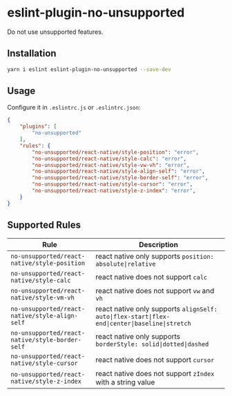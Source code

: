 # eslint-plugin-no-unsupported

Do not use unsupported features.

## Installation

```sh
yarn i eslint eslint-plugin-no-unsupported --save-dev
```

## Usage

Configure it in `.eslintrc.js` or `.eslintrc.json`:

```json
{
    "plugins": [
        "no-unsupported"
    ],
    "rules": {
        "no-unsupported/react-native/style-position": "error",
        "no-unsupported/react-native/style-calc": "error",
        "no-unsupported/react-native/style-vw-vh": "error",
        "no-unsupported/react-native/style-align-self": "error",
        "no-unsupported/react-native/style-border-self": "error",
        "no-unsupported/react-native/style-cursor": "error",
        "no-unsupported/react-native/style-z-index": "error",
    }
}
```

## Supported Rules

| Rule | Description |
| --- | --- |
| `no-unsupported/react-native/style-position` | react native only supports `position: absolute\|relative` |
| `no-unsupported/react-native/style-calc` | react native does not support `calc` |
| `no-unsupported/react-native/style-vm-vh` | react native does not support `vw` and `vh` |
| `no-unsupported/react-native/style-align-self` | react native only supports `alignSelf: auto\|flex-start\|flex-end\|center\|baseline\|stretch` |
| `no-unsupported/react-native/style-border-self` | react native only supports `borderStyle: solid\|dotted\|dashed` |
| `no-unsupported/react-native/style-cursor` | react native does not support `cursor` |
| `no-unsupported/react-native/style-z-index` | react native does not support `zIndex` with a string value |